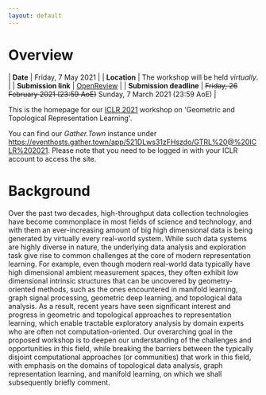 ```yaml
---
layout: default
---
```


# Overview

| **Date** |  Friday, 7 May 2021 |
| **Location** | The workshop will be held *virtually*. |
| **Submission link** | [OpenReview](https://openreview.net/group?id=ICLR.cc/2021/Workshop/GTRL) |
| **Submission deadline** | ~~Friday, 26 February 2021 (23:59 AoE)~~ Sunday, 7 March 2021 (23:59 AoE) |

This is the homepage for our [ICLR 2021](https://iclr.cc/Conferences/2021) workshop on 'Geometric and Topological
Representation Learning'.

You can find our *Gather.Town* instance under https://eventhosts.gather.town/app/521DLws31zFHszdo/GTRL%20@%20ICLR%202021. Please note that you need
to be logged in with your ICLR account to access the site.

# Background

Over the past two decades, high-throughput data collection technologies
have become commonplace in most fields of science and technology, and
with them an ever-increasing amount of big high dimensional data is
being generated by virtually every real-world system. While such data
systems are highly diverse in nature, the underlying data analysis and
exploration task give rise to common challenges at the core of modern
representation learning. For example, even though modern real-world data
typically have high dimensional ambient measurement spaces, they often
exhibit low dimensional intrinsic structures that can be uncovered by
geometry-oriented methods, such as the ones encountered in manifold
learning, graph signal processing, geometric deep learning, and
topological data analysis. As a result, recent years have seen
significant interest and progress in geometric and topological
approaches to representation learning, which enable tractable
exploratory analysis by domain experts who are often not
computation-oriented.  Our overarching goal in the proposed workshop is
to deepen our understanding of the challenges and opportunities in this
field, while breaking the barriers between the typically disjoint
computational approaches (or communities) that work in this field, with
emphasis on the domains of topological data analysis, graph
representation learning, and manifold learning, on which we shall
subsequently briefly comment.
